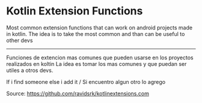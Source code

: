 # Kotlin Extension Functions

Most common extension functions that can work on android projects made in kotlin. 
The idea is to take the most common and than can be useful to other devs
___
Funciones de extencion mas comunes que pueden usarse en los proyectos realizados en koltin
La idea es tomar los mas comunes y que puedan ser utiles a otros devs.

If i find someone else i add it / Si encuentro algun otro lo agrego

Source:
https://github.com/ravidsrk/kotlinextensions.com